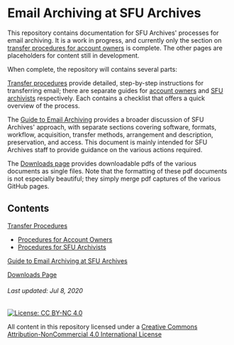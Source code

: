 # Email Archiving at SFU Archives

This repository contains documentation for SFU Archives' processes for email archiving. It is a work in progress, and currently only the section on [transfer procedures for account owners](./transfer-procedures/account-owners/account-owners.md) is complete. The other pages are placeholders for content still in development.

When complete, the repository will contains several parts:

[Transfer procedures](./transfer-procedures/transfer-home.md) provide detailed, step-by-step instructions for transferring email; there are separate guides for [account owners](./transfer-procedures/account-owners/account-owners.md) and [SFU archivists](./transfer-procedures/archives/archivist-home.md) respectively. Each contains a checklist that offers a quick overview of the process.

The [Guide to Email Archiving](./guide-email-archiving/gde-home.md) provides a broader discussion of SFU Archives' approach, with separate sections covering software, formats, workflow, acquisition, transfer methods, arrangement and description, preservation, and access. This document is mainly intended for SFU Archives staff to provide guidance on the various actions required.

The [Downloads page](./pdf-downloads/pdf-home.md) provides downloadable pdfs of the various documents as single files. Note that the formatting of these pdf documents is not especially beautiful; they simply merge pdf captures of the various GitHub pages.

## Contents

[Transfer Procedures](./transfer-procedures/transfer-home.md)
- [Procedures for Account Owners](./transfer-procedures/account-owners/account-owners.md)
- [Procedures for SFU Archivists](./transfer-procedures/archives/archivist-home.md)

[Guide to Email Archiving at SFU Archives](./guide-email-archiving/gde-home.md)

[Downloads Page](./pdf-downloads/pdf-home.md)

###### Last updated: Jul 8, 2020

[![License: CC BY-NC 4.0](https://img.shields.io/badge/License-CC%20BY--NC%204.0-lightgrey.svg)](https://creativecommons.org/licenses/by-nc/4.0/)

All content in this repository licensed under a [Creative Commons Attribution-NonCommercial 4.0 International License](https://creativecommons.org/licenses/by-nc/4.0/)

